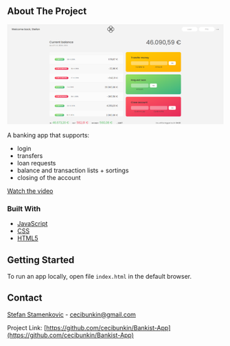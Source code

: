 ## About The Project

![Bankist app](./assets/screenshot.png)

A banking app that supports:

- login
- transfers
- loan requests
- balance and transaction lists + sortings
- closing of the account

[Watch the video](https://raw.githubusercontent.com/cecibunkin/Bankist-App/main/assets/Bankist-video.mp4)

### Built With

- [JavaScript](https://developer.mozilla.org/en-US/docs/Web/JavaScript)
- [CSS](https://developer.mozilla.org/en-US/docs/Web/CSS)
- [HTML5](https://developer.mozilla.org/en-US/docs/Web/HTML)

## Getting Started

To run an app locally, open file `index.html` in the default browser.

## Contact

[Stefan Stamenkovic](https://www.linkedin.com/in/stefan-stamenkovic-394943254/) - cecibunkin@gmail.com

Project Link: [https://github.com/cecibunkin/Bankist-App](https://github.com/cecibunkin/Bankist-App)
